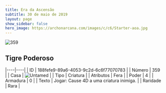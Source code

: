 ```yaml
---
title: Era da Ascensão
subtitle: 30 de maio de 2019
layout: page
show_sidebar: false
hero_image: https://archonarcana.com/images/c/c6/Starter-aoa.jpg
---
```


![359](https://cdn.keyforgegame.com/media/card_front/pt/435_359_M4PH6CMR9992_pt.png)

## Tigre Poderoso

|----|----|
| ID | 188fefe9-89a6-4053-9c2d-6c6f77070783 |
| Número | 359 |
| Casa | ![Untamed](https://archonarcana.com/images/thumb/b/bd/Untamed.png/22px-Untamed.png "Indomados") |
| Tipo | Criatura |
| Atributos | Fera |
| Poder | 4 |
| Armadura | 0 |
| Texto | Jogar: Cause 4D a uma criatura inimiga. |
| Raridade | Rara |
